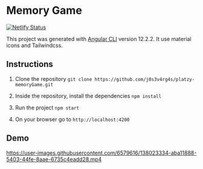 # Memory Game

[![Netlify Status](https://api.netlify.com/api/v1/badges/18965400-a9af-4e77-8176-821f64da8513/deploy-status)](https://app.netlify.com/sites/mystifying-clarke-b3992e/deploys)

This project was generated with [Angular CLI](https://github.com/angular/angular-cli) version 12.2.2. It use material icons and Tailwindcss.

## Instructions
1.  Clone the repository `git clone https://github.com/j0s3v4rg4s/platzy-memoryGame.git`

2. Inside the repository, install the dependencies `npm install`

3. Run the project `npm start`

4. On your browser go to `http://localhost:4200`


## Demo
https://user-images.githubusercontent.com/6579616/138023334-aba11888-5403-44fe-8aae-6735c4eadd28.mp4
